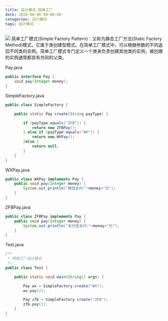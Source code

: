 ```yaml
---
title: 设计模式-简单工厂
date: 2020-08-06 00:00:00
categories: 设计模式
tags: 设计模式
---
```

![](https://cdn.jsdelivr.net/gh/YangAnLin/images/copy_20201213153930.jpeg)
简单工厂模式(Simple Factory Pattern)：又称为静态工厂方法(Static Factory Method)模式，它属于类创建型模式。在简单工厂模式中，可以根据参数的不同返回不同类的实例。简单工厂模式专门定义一个类来负责创建其他类的实例，被创建的实例通常都具有共同的父类。

<!-- more --> 
Pay.java

```java
public interface Pay {
    void pay(Integer money);
}
```

SimpleFactory.java

```java
public class SimpleFactory {

    public static Pay create(String payType) {

        if (payType.equals("ZFB")) {
            return new ZFBPay();
        } else if (payType.equals("WX")) {
            return new WXPay();
        }else {
            return null;
        }
    }
}
```

WXPay.java

```java
public class WXPay implements Pay {
    public void pay(Integer money) {
        System.out.println("微信支付:"+money+"元");
    }
}
```

ZFBPay.java

```java
public class ZFBPay implements Pay {
    public void pay(Integer money) {
        System.out.println("支付宝支付:"+money+"元");
    }
}
```

Test.java

```java
/**
 * 简单工厂设计模式
 */
public class Test {

    public static void main(String[] args) {

        Pay wx = SimpleFactory.create("WX");
        wx.pay(2);

        Pay zfb = SimpleFactory.create("ZFB");
        zfb.pay(1);
    }
}
```
